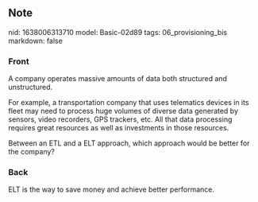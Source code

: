 ## Note
nid: 1638006313710
model: Basic-02d89
tags: 06_provisioning_bis
markdown: false

### Front
A company operates massive amounts of data both structured and unstructured.

For example, a transportation company that uses telematics devices in its fleet may need to process huge volumes of diverse data generated by sensors, video recorders, GPS trackers, etc. All that data processing requires great resources as well as investments in those resources.

Between an ETL and a ELT approach, which approach would be better for the company?

### Back
ELT is the way to save money and achieve better performance.
